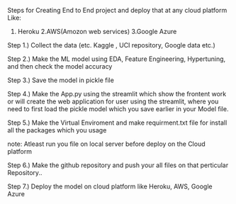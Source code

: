 Steps for Creating  End to End project and deploy that at any cloud platform Like:

1. Heroku
2.AWS(Amozon web services)
3.Google Azure


Step 1.)  Collect the data (etc. Kaggle , UCI repository, Google data etc.)

Step 2.) Make the ML model using EDA, Feature Engineering, Hypertuning, and then check the model accuracy

Step 3.) Save the model in pickle file 

Step 4.) Make the App.py using the streamlit which show the frontent work or will create the web application for user using the streamlit, where you need to 
first load the pickle model which you save earlier in your Model file.

Step 5.) Make the Virtual Enviroment and make requirment.txt file for install all the packages which you usage

note:   Atleast run you file on local server before deploy on the Cloud platform

Step 6.) Make the github repository and push your all files on that perticular Repository..

Step 7.)  Deploy the model on cloud platform like Heroku, AWS, Google Azure